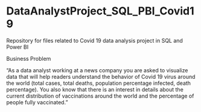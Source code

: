 # DataAnalystProject_SQL_PBI_Covid19
Repository for files related to Covid 19 data analysis project in SQL and Power BI

Business Problem

“As a data analyst working at a news company you are asked to visualize data that will help readers understand the behavior of Covid 19 virus around the world (total cases, total deaths, population percentage infected, death percentage).
You also know that there is an interest in details about the current distribution of vaccinations around the world and the percentage of people fully vaccinated.”
